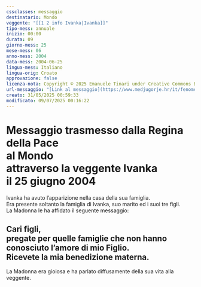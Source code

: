```yaml
---
cssclasses: messaggio
destinatario: Mondo
veggente: "[[1 2 info Ivanka|Ivanka]]"
tipo-mess: annuale
inizio: 00:00
durata: 09
giorno-mess: 25
mese-mess: 06
anno-mess: 2004
data-mess: 2004-06-25
lingua-mess: Italiano
lingua-orig: Croato
approvazione: false
licenza-nota: Copyright © 2025 Emanuele Tinari under Creative Commons BY-NC-SA 4.0 https://creativecommons.org/licenses/by-nc-sa/4.0/
url-messaggio: "[Link al messaggio](https://www.medjugorje.hr/it/fenomeno-di-medjugorje/apparizioni-annuali/)"
creato: 31/05/2025 00:59:33
modificato: 09/07/2025 00:16:22
---
```


# Messaggio trasmesso dalla Regina della Pace<br>al Mondo<br>attraverso la veggente Ivanka<br>il 25 giugno 2004

Ivanka ha avuto l’apparizione nella casa della sua famiglia.<br>Era presente soltanto la famiglia di Ivanka, suo marito ed i suoi tre figli.<br>La Madonna le ha affidato il seguente messaggio:
## Cari figli,<br>pregate per quelle famiglie che non hanno conosciuto l’amore di mio Figlio.<br>Ricevete la mia benedizione materna.

La Madonna era gioiosa e ha parlato diffusamente della sua vita alla veggente.

